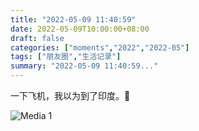 ```yaml
---
title: "2022-05-09 11:40:59"
date: 2022-05-09T10:00:00+08:00
draft: false
categories: ["moments","2022","2022-05"]
tags: ["朋友圈","生活记录"]
summary: "2022-05-09 11:40:59..."
---
```


一下飞机，我以为到了印度。🤣

![Media 1](/Moments/photos/2022-05-09/202205091140590.jpg)

